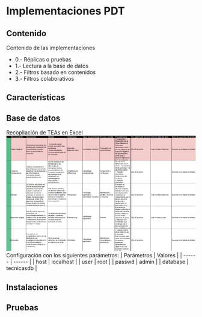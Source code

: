 # Implementaciones PDT 
## Contenido
Contenido de las implementaciones

- 0.- Réplicas o pruebas
- 1.- Lectura a la base de datos
- 2.- Filtros basado en contenidos
- 3.- Filtros colaborativos

## Características

## Base de datos
Recopilación de TEAs en Excel
![img](Readme-imagenes/TEAs.jpg)
Configuración con los siguientes parámetros:
| Parámetros | Valores |
| ------ | ------ |
| host | localhost |
| user | root |
| passwd | admin |
| database | tecnicasdb |


## Instalaciones

## Pruebas

